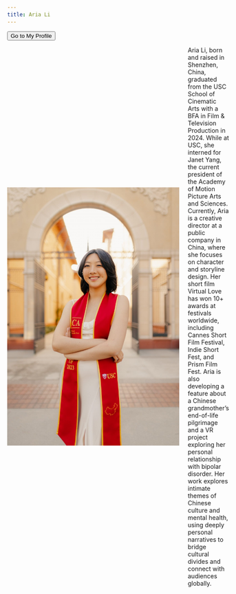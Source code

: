 ```yaml
---
title: Aria Li
---
```


<main>
  <a href="profile.html">
    <button class="profile-button">Go to My Profile</button>
  </a>

  <div style="display: flex; align-items: center;">
    <img src="grad-photo" alt="grad-photo" width="400" style="margin-right: 20px;">
    <p>
      Aria Li, born and raised in Shenzhen, China, graduated from the USC School of Cinematic Arts with a BFA in Film & Television Production in 2024. While at USC, she interned for Janet Yang, the current president of the Academy of Motion Picture Arts and Sciences. Currently, Aria is a creative director at a public company in China, where she focuses on character and storyline design. Her short film Virtual Love has won 10+ awards at festivals worldwide, including Cannes Short Film Festival, Indie Short Fest, and Prism Film Fest. Aria is also developing a feature about a Chinese grandmother’s end-of-life pilgrimage and a VR project exploring her personal relationship with bipolar disorder. Her work explores intimate themes of Chinese culture and mental health, using deeply personal narratives to bridge cultural divides and connect with audiences globally.
    </p>
  </div>
</main>
